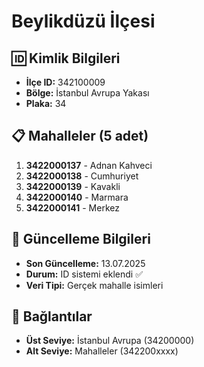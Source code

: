 # Beylikdüzü İlçesi

## 🆔 Kimlik Bilgileri
- **İlçe ID:** 342100009
- **Bölge:** İstanbul Avrupa Yakası
- **Plaka:** 34

## 📋 Mahalleler (5 adet)

1. **3422000137** - Adnan Kahveci
2. **3422000138** - Cumhuriyet
3. **3422000139** - Kavakli
4. **3422000140** - Marmara
5. **3422000141** - Merkez

## 📅 Güncelleme Bilgileri
- **Son Güncelleme:** 13.07.2025
- **Durum:** ID sistemi eklendi ✅
- **Veri Tipi:** Gerçek mahalle isimleri

## 🔗 Bağlantılar
- **Üst Seviye:** İstanbul Avrupa (34200000)
- **Alt Seviye:** Mahalleler (342200xxxx)
